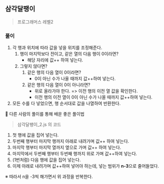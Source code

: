 ## 삼각달팽이
> 프로그래머스 레벨2

### 풀이
1. 각 행과 위치에 따라 값을 넣을 위치를 조정해준다. 
   1. 행이 마지막보다 전이고, 같은 열의 다음 행이 0이라면? 
      - 해당 자리에 값++ 하여 넣는다. 
    2. 그렇지 않다면?
       1. 같은 행의 다음 열이 0이라면?
          - 0이 아닌 수가 나올 때까지 값++하여 넣는다. 
       2. 같은 행의 다음 열이 0이 아니라면?
          - 위로 올라가야 한다. => 이전 행의 이전 열 값을 확인한다.  
          - 이전 행의 이전 열이 0이 아닌 수가 나올 때까지 값++하여 넣는다. 
2. 모든 수를 다 넣었으면, 행 순서대로 값을 나열하여 반환한다. 

📌 다른 사람의 풀이를 통해 배운 좋은 풀이법
> 삼각달팽이_2.js 의 코드
1. 첫 행에 값을 집어 넣는다. 
2. 두번째 행부터 마지막 행까지 아래로 내려가며 값++ 하여 넣는다. 
3. 마지막 행부터 마지막 열까지 옆으로 가며 값++ 하여 넣는다. 
4. 마지막에서 두번째 행부터 두번째 행까지 위로 가며 값++하여 넣는다. 
5. (1번처럼) 다음 행에 값을 집어 넣는다. 
6. 이제 아래로 내려가며 값++하여 넣어야 하는데, 넣는 범위가 **n-3**으로 줄어들었다.

※ 따라서 n을 -3씩 해가면서 위 과정을 반복한다. 


